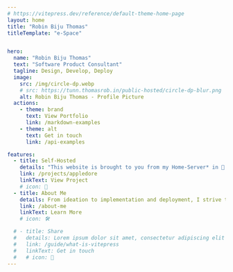```yaml
---
# https://vitepress.dev/reference/default-theme-home-page
layout: home
title: "Robin Biju Thomas"
titleTemplate: "e-Space"


hero:
  name: "Robin Biju Thomas"
  text: "Software Product Consultant"
  tagline: Design, Develop, Deploy
  image:
    src: /img/circle-dp.webp
    # src: https://tunn.thomasrob.in/public-hosted/circle-dp-blur.png
    alt: Robin Biju Thomas - Profile Picture
  actions:
    - theme: brand
      text: View Portfolio
      link: /markdown-examples
    - theme: alt
      text: Get in touch
      link: /api-examples

features:
  - title: Self-Hosted 
    details: "This website is brought to you from my Home-Server* in 📍 Bangalore, India. Check out what else I have running" 
    link: /projects/appledore
    linkText: View Project
    # icon: 📖
  - title: About Me
    details: From ideation to implementation and deployment, I strive to cover all facets of the life cycle of a product. 
    link: /about-me
    linkText: Learn More
    # icon: 🛠️

  # - title: Share
  #   details: Lorem ipsum dolor sit amet, consectetur adipiscing elit
  #   link: /guide/what-is-vitepress
  #   linkText: Get in touch
  #   # icon: 🤝
---
```

<!-- <div class="info-banner">

::: tip Brought to you by _Appledore_
My Self-Hosted Home-Server in 📍 Bangalore, India 
:::

</div> -->

<!-- <div class="vp-doc" >
  <h2 id="meet-the-team"> Meet The Team </h2>
  Hello There
</div> -->

<style>

  .info-banner{
    margin: 1.5rem;
    align-items: center;
    margin-top: 3rem;
    margin-left: 4rem;
    margin-right: 4rem;
  }

</style>
